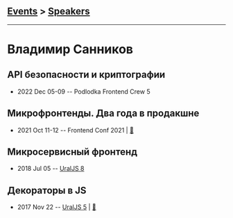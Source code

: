 ## [Events](../README.md) > [Speakers](../speakers.md)
---

# Владимир Санников

## API безопасности и криптографии
- 2022 Dec 05-09 -- Podlodka Frontend Crew 5    
## Микрофронтенды. Два года в продакшне
- 2021 Oct 11-12 -- Frontend Conf 2021  | [:notebook:](https://drive.google.com/file/d/172CxIDRoHLiqPKnU-tLlhpjURfaHuFSL/view)  
## Микросервисный фронтенд
- 2018 Jul 05 -- [UralJS 8](https://www.youtube.com/watch?v=IXqtFa8atE4)    
## Декораторы в JS
- 2017 Nov 22 -- [UralJS 5](https://www.youtube.com/watch?v=qRlMzRcToNE)  | [:notebook:](http://slides.com/vhaldemario/jsdecorators#/)  
